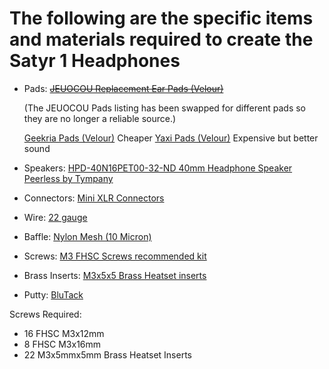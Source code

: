 # The following are the specific items and materials required to create the Satyr 1 Headphones

* Pads: <s>[JEUOCOU Replacement Ear Pads (Velour)](https://www.amazon.com/dp/B0B3GVK9D4)</s>

  (The JEUOCOU Pads listing has been swapped for different pads so they are no longer a reliable source.)

  [Geekria Pads (Velour)](https://www.amazon.com/gp/product/B07CL75L81) Cheaper
  [Yaxi Pads (Velour)](https://www.amazon.com/gp/product/B07YD7CD1T) Expensive but better sound

* Speakers: [HPD-40N16PET00-32-ND   40mm Headphone Speaker Peerless by Tympany](https://www.digikey.com/en/products/detail/peerless-by-tymphany/hpd-40n16pet00-32/6211127)

* Connectors: [Mini XLR Connectors](https://www.amazon.com/dp/B07GTDWNM4)

* Wire: [22 gauge](https://www.amazon.com/dp/B077XBWX8V)

* Baffle: [Nylon Mesh (10 Micron)](https://www.amazon.com/gp/product/B08X23FN6R)

* Screws: [M3 FHSC Screws recommended kit](https://www.amazon.com/gp/product/B086MC31JT)

* Brass Inserts: [M3x5x5 Brass Heatset inserts](https://www.amazon.com/gp/product/B07TZ37HXJ)

* Putty: [BluTack](https://www.amazon.com/Sticky-Tack-Samstr%C3%B6ng-Adhesive-Perfect/dp/B0839P2STQ/)

Screws Required:

* 16 FHSC M3x12mm
* 8 FHSC M3x16mm
* 22 M3x5mmx5mm Brass Heatset Inserts
